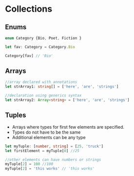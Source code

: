 # Collections

## Enums

```typescript
enum Category {Bio, Poet, Fiction }

let fav: Category = Category.Bio

Category[fav] // 'Bio'
```

## Arrays

```typescript
//array declared with annotations
let strArray1: string[] = ['here', 'are', 'strings']

//declaration using generics syntax
let strArray2: Array<string> = ['here', 'are', 'strings']
```

## Tuples

- Arrays where types for first few elements are specified.
- Types do not have to be the same
- Additional elements can be any type

```typescript
let myTuple: [number, string] = [25, 'truck']
let firstElement = myTuple[0] //25

//other elements can have numbers or strings
myTuple[2] = 100 //100
myTuple[2] = 'this works' // 'this works'
```
